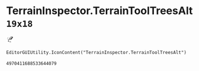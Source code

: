 # TerrainInspector.TerrainToolTreesAlt `19x18`
<img src="/img/TerrainInspector.TerrainToolTreesAlt.png" width=19 height=18>

``` CSharp
EditorGUIUtility.IconContent("TerrainInspector.TerrainToolTreesAlt")
```
```
4970411688533644079
```
